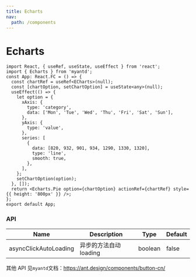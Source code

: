 ```yaml
---
title: Echarts
nav:
  path: /components
---
```


# Echarts

```tsx
import React, { useRef, useState, useEffect } from 'react';
import { Echarts } from 'myantd';
const App: React.FC = () => {
  const chartRef = useRef<ECharts>(null);
  const [chartOption, setChartOption] = useState<any>(null);
  useEffect(() => {
    let option = {
      xAxis: {
        type: 'category',
        data: ['Mon', 'Tue', 'Wed', 'Thu', 'Fri', 'Sat', 'Sun'],
      },
      yAxis: {
        type: 'value',
      },
      series: [
        {
          data: [820, 932, 901, 934, 1290, 1330, 1320],
          type: 'line',
          smooth: true,
        },
      ],
    };
    setChartOption(option);
  }, []);
  return <Echarts.Pie option={chartOption} actionRef={chartRef} style={{ height: '800px' }} />;
};
export default App;
```

<!-- ```tsx
import { Echarts } from 'myantd';
import { useState, useEffect } from 'react';

const App = () => {
  let [getOptions, setPieChartOptions1] = useState({});
  function randomData() {
    now = new Date(+now + oneDay);
    value = value + Math.random() * 21 - 10;
    return {
      name: now.toString(),
      value: [[now.getFullYear(), now.getMonth() + 1, now.getDate()].join('/'), Math.round(value)]
    };
  }
  let data: any = [];
  let now = new Date(1997, 9, 3);
  let oneDay = 24 * 3600 * 1000;
  let value = Math.random() * 1000;
  for (var i = 0; i < 1000; i++) {
    data.push(randomData());
  }
  let option: any = {
    title: {
      text: 'XXX要素报警详情'
    },
    tooltip: {
      trigger: 'axis',
      formatter: function (params: any) {
        params = params[0];
        var date = new Date(params.name);
        return (
          date.getDate() +
          '/' +
          (date.getMonth() + 1) +
          '/' +
          date.getFullYear() +
          ' : ' +
          params.value[1]
        );
      },
      axisPointer: {
        animation: false
      }
    },
    xAxis: {
      type: 'time',
      splitLine: {
        show: false
      }
    },
    yAxis: {
      type: 'value',
      name: '(cm)',
      min: 10,
      // min 是最小的值
      max: 1800
    },
    series: [
      {
        name: 'Fake Data',
        type: 'line',
        showSymbol: false,
        data: data,
        markLine: {
          //添加警戒线
          symbol: 'none', //去掉警戒线最后面的箭头
          name: '警戒线',
          silent: true,
          label: {
            position: 'end', //将警示值放在哪个位置，三个值“start”,"middle","end"  开始  中点 结束
            formatter: '警戒线(' + 900 + ')',
            color: 'red',
            fontSize: 14
          },
          data: [
            {
              silent: true, //鼠标悬停事件  true没有，false有
              lineStyle: {
                //警戒线的样式  ，虚实  颜色
                type: 'solid',
                color: 'red'
              },
              name: '警戒线',
              yAxis: 900
            }
          ]
        }
      }
    ]
  };
  useEffect(() => {
    const timer = setInterval(function () {
      for (var i = 0; i < 5; i++) {
        data.shift();
        data.push(randomData());
      }
      setPieChartOptions1(option);
    }, 1000);
    return () => clearTimeout(timer);
  }, [getOptions]);
  return <Echarts.Line option={getOptions} />;
};
export default App;
``` -->

### API

| Name                  | Description            | Type    | Default |
| --------------------- | ---------------------- | ------- | ------- |
| asyncClickAutoLoading | 异步的方法自动 loading | boolean | false   |

其他 API 见`myantd`文档：https://ant.design/components/button-cn/
